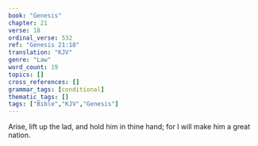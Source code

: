 ```yaml
---
book: "Genesis"
chapter: 21
verse: 18
ordinal_verse: 532
ref: "Genesis 21:18"
translation: "KJV"
genre: "Law"
word_count: 19
topics: []
cross_references: []
grammar_tags: [conditional]
thematic_tags: []
tags: ["Bible","KJV","Genesis"]
---
```

Arise, lift up the lad, and hold him in thine hand; for I will make him a great nation.
